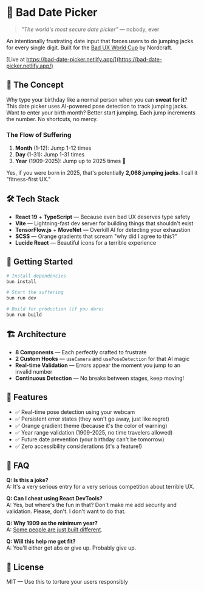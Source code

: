 # 🤸 Bad Date Picker

> *"The world's most secure date picker"* — nobody, ever

An intentionally frustrating date input that forces users to do jumping jacks for every single digit. Built for the [Bad UX World Cup](https://badux.lol/) by Nordcraft.

[Live at https://bad-date-picker.netlify.app/](https://bad-date-picker.netlify.app/)

## 🎯 The Concept

Why type your birthday like a normal person when you can **sweat for it**? This date picker uses AI-powered pose detection to track jumping jacks. Want to enter your birth month? Better start jumping. Each jump increments the number. No shortcuts, no mercy.

### The Flow of Suffering
1. **Month** (1-12): Jump 1-12 times
2. **Day** (1-31): Jump 1-31 times  
3. **Year** (1909-2025): Jump up to 2025 times 🎉

Yes, if you were born in 2025, that's potentially **2,068 jumping jacks**. I call it "fitness-first UX."

## 🛠️ Tech Stack

- **React 19** + **TypeScript** — Because even bad UX deserves type safety
- **Vite** — Lightning-fast dev server for building things that shouldn't exist
- **TensorFlow.js** + **MoveNet** — Overkill AI for detecting your exhaustion
- **SCSS** — Orange gradients that scream "why did I agree to this?"
- **Lucide React** — Beautiful icons for a terrible experience

## 🚀 Getting Started

```bash
# Install dependencies
bun install

# Start the suffering
bun run dev

# Build for production (if you dare)
bun run build
```

## 🏗️ Architecture

- **8 Components** — Each perfectly crafted to frustrate
- **2 Custom Hooks** — `useCamera` and `usePoseDetection` for that AI magic
- **Real-time Validation** — Errors appear the moment you jump to an invalid number
- **Continuous Detection** — No breaks between stages, keep moving!

## 🎨 Features

- ✅ Real-time pose detection using your webcam
- ✅ Persistent error states (they won't go away, just like regret)
- ✅ Orange gradient theme (because it's the color of warning)
- ✅ Year range validation (1909-2025, no time travelers allowed)
- ✅ Future date prevention (your birthday can't be tomorrow)
- ✅ Zero accessibility considerations (it's a feature!)

## 🤔 FAQ

**Q: Is this a joke?**  
A: It's a very serious entry for a very serious competition about terrible UX.

**Q: Can I cheat using React DevTools?**  
A: Yes, but where's the fun in that? Don't make me add security and validation. Please, don't. I don't want to do that. 

**Q: Why 1909 as the minimum year?**  
A: [Some people are just built different](https://www.bbc.com/news/articles/cy5p7xv4zeyo).

**Q: Will this help me get fit?**  
A: You'll either get abs or give up. Probably give up.

## 📝 License

MIT — Use this to torture your users responsibly
